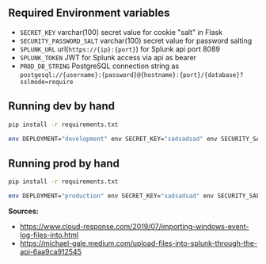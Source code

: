 ## Required Environment variables
- `SECRET_KEY` varchar(100) secret value for cookie "salt" in Flask
- `SECURITY_PASSWORD_SALT` varchar(100) secret value for password salting
- `SPLUNK_URL` url(`https://{ip}:{port}`) for Splunk api port 8089
- `SPLUNK_TOKEN` JWT for Splunk access via api as bearer
- `PROD_DB_STRING` PostgreSQL connection string as `postgesql://{username}:{password}@{hostname}:{port}/{database}?sslmode=require`

## Running dev by hand
```bash
pip install -r requirements.txt

env DEPLOYMENT="development" env SECRET_KEY="sadsadsad" env SECURITY_SALT_PASSWORD="asdasda" env SPLUNK_URL="https://127.0.0.1:8089" env SPLUNK_TOKEN="eyJra.." env python app.py
```

## Running prod by hand
```bash
pip install -r requirements.txt

env DEPLOYMENT="production" env SECRET_KEY="sadsadsad" env SECURITY_SALT_PASSWORD="asdasda" env SPLUNK_URL="https://127.0.0.1:8089" env SPLUNK_TOKEN="eyJra.." env PROD_DB_STRING="" gunicorn --bind 0.0.0.0:9000 --access-logfile - app:app
```


**Sources:**
- https://www.cloud-response.com/2019/07/importing-windows-event-log-files-into.html
- https://michael-gale.medium.com/upload-files-into-splunk-through-the-api-6aa9ca912545

